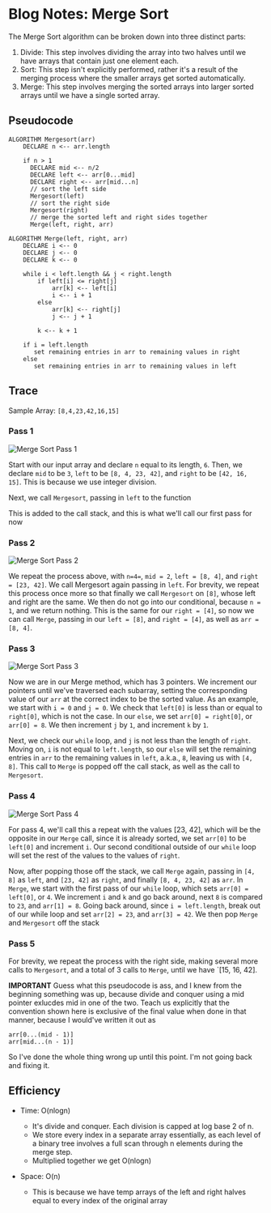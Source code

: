 # Blog Notes: Merge Sort

The Merge Sort algorithm can be broken down into three distinct parts:

1. Divide: This step involves dividing the array into two halves until we have arrays that contain just one element each.
2. Sort: This step isn't explicitly performed, rather it's a result of the merging process where the smaller arrays get sorted automatically.
3. Merge: This step involves merging the sorted arrays into larger sorted arrays until we have a single sorted array.

## Pseudocode

```pseudo
ALGORITHM Mergesort(arr)
    DECLARE n <-- arr.length

    if n > 1
      DECLARE mid <-- n/2
      DECLARE left <-- arr[0...mid]
      DECLARE right <-- arr[mid...n]
      // sort the left side
      Mergesort(left)
      // sort the right side
      Mergesort(right)
      // merge the sorted left and right sides together
      Merge(left, right, arr)

ALGORITHM Merge(left, right, arr)
    DECLARE i <-- 0
    DECLARE j <-- 0
    DECLARE k <-- 0

    while i < left.length && j < right.length
        if left[i] <= right[j]
            arr[k] <-- left[i]
            i <-- i + 1
        else
            arr[k] <-- right[j]
            j <-- j + 1

        k <-- k + 1

    if i = left.length
       set remaining entries in arr to remaining values in right
    else
       set remaining entries in arr to remaining values in left
```

## Trace

Sample Array: `[8,4,23,42,16,15]`

### Pass 1

![Merge Sort Pass 1](mergeSort-pass-1.png)

Start with our input array and declare `n` equal to its length, `6`. Then, we declare `mid` to be `3`, `left` to be `[8, 4, 23, 42]`, and `right` to be `[42, 16, 15]`. This is because we use integer division.

Next, we call `Mergesort`, passing in `left` to the function

This is added to the call stack, and this is what we'll call our first pass for now

### Pass 2

![Merge Sort Pass 2](mergeSort-pass-2.png)

We repeat the process above, with `n=4=`, `mid = 2`, `left = [8, 4]`, and `right = [23, 42]`. We call Mergesort again passing in `left`. For brevity, we repeat this process once more so that finally we call `Mergesort` on `[8]`, whose left and right are the same. We then do not go into our conditional, because `n = 1`, and we return nothing. This is the same for our `right = [4]`, so now we can call `Merge`, passing in our `left = [8]`, and `right = [4]`, as well as `arr = [8, 4]`.

### Pass 3

![Merge Sort Pass 3](mergeSort-pass-3.png)

Now we are in our Merge method, which has 3 pointers. We increment our pointers until we've traversed each subarray, setting the corresponding value of our `arr` at the correct index to be the sorted value. As an example, we start with `i = 0` and `j = 0`. We check that `left[0]` is less than or equal to `right[0]`, which is not the case. In our `else`, we set `arr[0] = right[0]`, or `arr[0] = 8`. We then increment `j` by `1`, and increment `k` by `1`.

Next, we check our `while` loop, and `j` is not less than the length of `right`. Moving on, `i` is not equal to `left.length`, so our `else` will set the remaining entries in `arr` to the remaining values in `left`, a.k.a., `8`, leaving us with `[4, 8]`. This call to `Merge` is popped off the call stack, as well as the call to `Mergesort`.

### Pass 4

![Merge Sort Pass 4](mergeSort-pass-4.png)

For pass 4, we'll call this a repeat with the values [23, 42], which will be the opposite in our `Merge` call, since it is already sorted, we set `arr[0]` to be `left[0]` and increment `i`. Our second conditional outside of our `while` loop will set the rest of the values to the values of `right`.

Now, after popping those off the stack, we call `Merge` again, passing in `[4, 8]` as `left`, and `[23, 42]` as `right`, and finally `[8, 4, 23, 42]` as `arr`. In `Merge`, we start with the first pass of our `while` loop, which sets `arr[0] = left[0]`, or `4`. We increment `i` and `k` and go back around, next `8` is compared to `23`, and `arr[1] = 8`. Going back around, since `i = left.length`, break out of our while loop and set `arr[2] = 23`, and `arr[3] = 42`. We then pop `Merge` and `Mergesort` off the stack

### Pass 5

For brevity, we repeat the process with the right side, making several more calls to `Mergesort`, and a total of 3 calls to `Merge`, until we have `[15, 16, 42].

**IMPORTANT** Guess what this pseudocode is ass, and I knew from the beginning something was up, because divide and conquer using a mid pointer exlucdes mid in one of the two. Teach us explicitly that the convention shown here is exclusive of the final value when done in that manner, because I would've written it out as

```pseudo
arr[0...(mid - 1)]
arr[mid...(n - 1)]
```

So I've done the whole thing wrong up until this point. I'm not going back and fixing it.

## Efficiency

- Time: O(nlogn)

  - It's divide and conquer. Each division is capped at log base 2 of n.
  - We store every index in a separate array essentially, as each level of a binary tree involves a full scan through n elements during the merge step.
  - Multiplied together we get O(nlogn)

- Space: O(n)

  - This is because we have temp arrays of the left and right halves equal to every index of the original array

